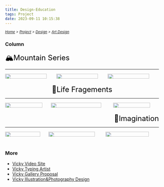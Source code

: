 ```yaml
---
title: Design-Education
tags: Project
date: 2023-09-11 10:15:38
---
```


<style>
    .menu-item {
        display: inline-block; /* Ensure elements are horizontally aligned */
        margin-right: 20px;
        position: relative;
        padding: 5px;
        color: grey;
        text-decoration: none;
        font-size: 90%; /* Reduce font size */
    }
    .menu-item:hover {
        font-weight: bold;
        color: grey !important;
    }
    .menu-item::before {
        content: counter(item) " ";
        counter-increment: item;
        border: 1px solid black;
        background-color: transparent;
        border-radius: 50%;
        width: 20px;
        height: 20px;
        display: inline-block;
        text-align: center;
        line-height: 20px;
        margin-right: 1px;
        color: grey;
    }
    .menu-list {
        list-style: none; 
        counter-reset: item;
        padding: 0; /* Remove default padding */
    }
    .menu-list div {
        white-space: nowrap; /* Prevent wrapping of list items */
    }
  a:hover {
    font-weight: bold;
    font-size: 28px;
  }

  img:hover {
    animation: shake 2s;
    animation-iteration-count: infinite;
  }

  @keyframes shake {
    0% { transform: translate(1px, 1px) rotate(0deg); }
    10% { transform: translate(-1px, -2px) rotate(-1deg); }
    20% { transform: translate(-3px, 0px) rotate(1deg); }
    30% { transform: translate(3px, 2px) rotate(0deg); }
    40% { transform: translate(1px, -1px) rotate(1deg); }
    50% { transform: translate(-1px, 2px) rotate(-1deg); }
    60% { transform: translate(-3px, 1px) rotate(0deg); }
    70% { transform: translate(3px, 1px) rotate(-1deg); }
    80% { transform: translate(-1px, -1px) rotate(1deg); }
    90% { transform: translate(1px, 2px) rotate(0deg); }
    100% { transform: translate(1px, -2px) rotate(-1deg); }
  }
</style>

*<small>[Home](/Home/index.html) > [Project](/tags/Project/index.html) > [Design](/2023/09/11/Project/Design/Design/index.html) > [Art Design](/2023/09/11/Project/Design/Art-Design/index.html)</small>*


### Column
<!-- 标题和跳转链接 -->
<div style="text-align: left; margin-bottom: 10px;">
  <a href="https://vicky-gallery-site.vercel.app/article/Outdoor" style="text-decoration: none; font-size: 24px; color: black;">
    🏔️Mountain Series
  </a>
</div>

---

<!-- 图片布局 -->
<div style="display: flex;">
  <!-- 左侧的大图片 -->
  <div style="flex: 33.33%;">
    <img src="https://s2.loli.net/2024/01/05/IGxiqLBErlAoJuU.jpg" style="width: 90%;">
  </div>

  <!-- 右侧的两张小图片 -->
  <div style="flex: 33.33%;">
    <img src="https://s2.loli.net/2024/01/05/T6Kx8BMSkv5Qabl.jpg" style="width: 90%;">
  </div>
  <div style="flex: 33.33%;">
    <img src="https://s2.loli.net/2024/01/05/nByzCXDAIpTjbs8.jpg" style="width: 90%;">
  </div>
</div>

<br>

<!-- 标题和跳转链接 -->
<div style="text-align: center; margin-bottom: 10px;">
  <a href="https://vicky-gallery-site.vercel.app/article/Daily" style="text-decoration: none; font-size: 24px; color: black;">
    👣Life Fragements
  </a>
</div>

---

<!-- 图片布局 -->
<div style="display: flex;">
  <!-- 左侧的大图片 -->
  <div style="flex: 33.33%;">
    <img src="https://s2.loli.net/2024/01/05/7X4Y6fCkMsOVKhy.jpg" style="width: 90%;">
  </div>

  <!-- 右侧的两张小图片 -->
  <div style="flex: 45%;">
    <img src="https://s2.loli.net/2024/01/05/BL2pIntzfwHohcg.jpg" style="width: 90%;">
  </div>
  <div style="flex: 33.33%;">
    <img src="https://s2.loli.net/2024/01/05/uapKDQCOFkz17cm.jpg" style="width: 90%;">
  </div>
</div>

<br>

<!-- 标题和跳转链接 -->
<div style="text-align: right; margin-bottom: 10px;">
  <a href="https://vicky-gallery-site.vercel.app/article/Emoticon-pack" style="text-decoration: none; font-size: 24px; color: black;">
    🎨Imagination
  </a>
</div>

---

<!-- 图片布局 -->
<div style="display: flex;">
  <!-- 左侧的大图片 -->
  <div style="flex: 33.33%;">
    <img src="https://s2.loli.net/2024/01/05/o2aif9TLqM1dvtY.png" style="width: 90%;">
  </div>

  <!-- 右侧的两张小图片 -->
  <div style="flex: 44%;">
    <img src="https://s2.loli.net/2024/01/05/kuEBZDMd8rcX42W.jpg" style="width: 90%;">
  </div>
  <div style="flex: 41%;">
    <img src="https://s2.loli.net/2024/01/05/gVeZsJvi7OLUMoq.png" style="width: 90%;">
  </div>
</div>

<br>

### More
- [Vicky Video Site](https://vicky-youtube-video.netlify.app)
- [Vicky Typing Artist](https://jekyll-typing-artist.vercel.app/)
- [Vicky Gallery Proposal](/pdf/Baolong-Art-Curation-Proposal.pdf)
- [Vicky Illustration&Photography Design](https://vicky-gallery-site.vercel.app/)
